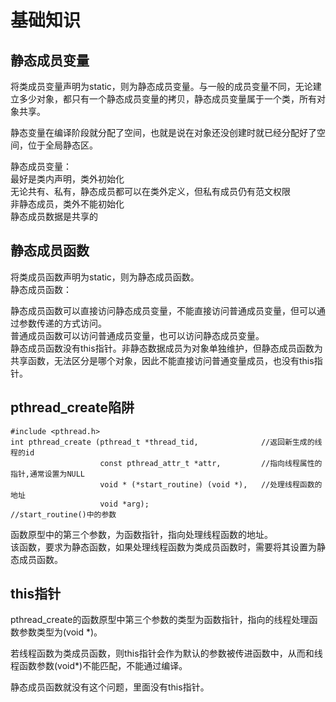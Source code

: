 # 基础知识
## 静态成员变量
将类成员变量声明为static，则为静态成员变量。与一般的成员变量不同，无论建立多少对象，都只有一个静态成员变量的拷贝，静态成员变量属于一个类，所有对象共享。  

静态变量在编译阶段就分配了空间，也就是说在对象还没创建时就已经分配好了空间，位于全局静态区。  

静态成员变量：  
最好是类内声明，类外初始化  
无论共有、私有，静态成员都可以在类外定义，但私有成员仍有范文权限  
非静态成员，类外不能初始化  
静态成员数据是共享的

## 静态成员函数
将类成员函数声明为static，则为静态成员函数。  
静态成员函数：  

静态成员函数可以直接访问静态成员变量，不能直接访问普通成员变量，但可以通过参数传递的方式访问。  
普通成员函数可以访问普通成员变量，也可以访问静态成员变量。  
静态成员函数没有this指针。非静态数据成员为对象单独维护，但静态成员函数为共享函数，无法区分是哪个对象，因此不能直接访问普通变量成员，也没有this指针。  

## pthread_create陷阱
```
#include <pthread.h>
int pthread_create (pthread_t *thread_tid,              //返回新生成的线程的id
                    const pthread_attr_t *attr,         //指向线程属性的指针,通常设置为NULL
                    void * (*start_routine) (void *),   //处理线程函数的地址
                    void *arg);                         //start_routine()中的参数
```
函数原型中的第三个参数，为函数指针，指向处理线程函数的地址。  
该函数，要求为静态函数，如果处理线程函数为类成员函数时，需要将其设置为静态成员函数。  

## this指针
pthread_create的函数原型中第三个参数的类型为函数指针，指向的线程处理函数参数类型为(void *)。  

若线程函数为类成员函数，则this指针会作为默认的参数被传进函数中，从而和线程函数参数(void*)不能匹配，不能通过编译。  

静态成员函数就没有这个问题，里面没有this指针。  